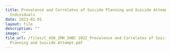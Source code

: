 ```yaml
---
title: Prevalence and Correlates of Suicide Planning and Suicide Attempt Among
  Individuals
date: 2023-02-01
layout: file
description: ""
image: ""
file_url: /files/C_450_IMH_SHBC 2022_Prevalence and Correlates of Suicide
  Planning and Suicide Attempt.pdf
---
```


